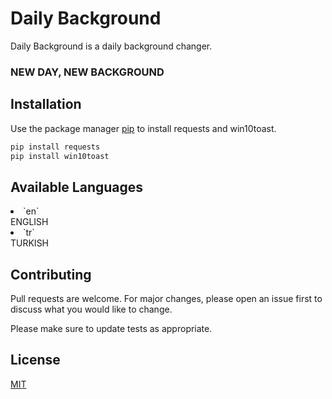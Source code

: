 # Daily Background

Daily Background is a daily background changer.

### NEW DAY, NEW BACKGROUND

## Installation

Use the package manager [pip](https://pip.pypa.io/en/stable/) to install requests and win10toast.

```bash
pip install requests
pip install win10toast
```

## Available Languages
<li>`en`</li> ENGLISH
<li>`tr`</li> TURKISH

## Contributing
Pull requests are welcome. For major changes, please open an issue first to discuss what you would like to change.

Please make sure to update tests as appropriate.

## License
[MIT](https://github.com/fsb3rke/DailyBackground/blob/main/LICENSE)
